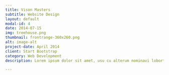 ```yaml
---
title: Vison Masters
subtitle: Website Design
layout: default
modal-id: 4
date: 2014-07-15
img: treehouse.png
thumbnail: frontrange-360x260.png
alt: image-alt
project-date: April 2014
client: Start Bootstrap
category: Web Development
description: Lorem ipsum dolor sit amet, usu cu alterum nominavi lobortis. At duo novum diceret. Tantas apeirian vix et, usu sanctus postulant inciderint ut, populo diceret necessitatibus in vim. Cu eum dicam feugiat noluisse.

---
```

